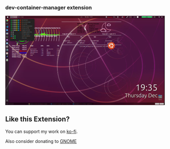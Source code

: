 
### dev-container-manager extension

[![dev-container-manager](./dev-container-manager.png)](https://youtu.be/Ah-LQxtOHak)


## Like this Extension?

You can support my work on [ko-fi](https://ko-fi.com/devopsnextgenx).

Also consider donating to [GNOME](https://www.gnome.org/support-gnome/donate/)

<!-- https://github.com/Tudmotu/gnome-shell-extension-clipboard-indicator
https://extensions.gnome.org/review/45679
https://github.com/bajcmartinez/nordvpn-status -->

